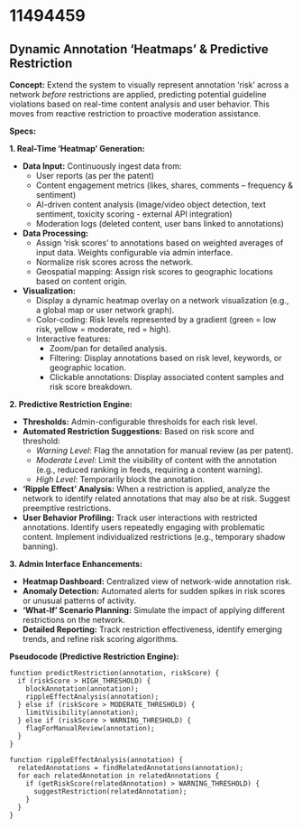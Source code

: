 # 11494459

## Dynamic Annotation ‘Heatmaps’ & Predictive Restriction

**Concept:** Extend the system to visually represent annotation ‘risk’ across a network *before* restrictions are applied, predicting potential guideline violations based on real-time content analysis and user behavior. This moves from reactive restriction to proactive moderation assistance.

**Specs:**

**1. Real-Time ‘Heatmap’ Generation:**

*   **Data Input:** Continuously ingest data from:
    *   User reports (as per the patent)
    *   Content engagement metrics (likes, shares, comments – frequency & sentiment)
    *   AI-driven content analysis (image/video object detection, text sentiment, toxicity scoring - external API integration)
    *   Moderation logs (deleted content, user bans linked to annotations)
*   **Data Processing:**
    *   Assign ‘risk scores’ to annotations based on weighted averages of input data. Weights configurable via admin interface.
    *   Normalize risk scores across the network.
    *   Geospatial mapping: Assign risk scores to geographic locations based on content origin.
*   **Visualization:**
    *   Display a dynamic heatmap overlay on a network visualization (e.g., a global map or user network graph).
    *   Color-coding: Risk levels represented by a gradient (green = low risk, yellow = moderate, red = high).
    *   Interactive features:
        *   Zoom/pan for detailed analysis.
        *   Filtering: Display annotations based on risk level, keywords, or geographic location.
        *   Clickable annotations: Display associated content samples and risk score breakdown.

**2. Predictive Restriction Engine:**

*   **Thresholds:** Admin-configurable thresholds for each risk level.
*   **Automated Restriction Suggestions:** Based on risk score and threshold:
    *   *Warning Level*: Flag the annotation for manual review (as per patent).
    *   *Moderate Level*:  Limit the visibility of content with the annotation (e.g., reduced ranking in feeds, requiring a content warning).
    *   *High Level*: Temporarily block the annotation.
*   **‘Ripple Effect’ Analysis:** When a restriction is applied, analyze the network to identify related annotations that may also be at risk. Suggest preemptive restrictions.
*   **User Behavior Profiling:** Track user interactions with restricted annotations.  Identify users repeatedly engaging with problematic content.  Implement individualized restrictions (e.g., temporary shadow banning).

**3. Admin Interface Enhancements:**

*   **Heatmap Dashboard:** Centralized view of network-wide annotation risk.
*   **Anomaly Detection:** Automated alerts for sudden spikes in risk scores or unusual patterns of activity.
*   **‘What-If’ Scenario Planning:**  Simulate the impact of applying different restrictions on the network.
*   **Detailed Reporting:** Track restriction effectiveness, identify emerging trends, and refine risk scoring algorithms.

**Pseudocode (Predictive Restriction Engine):**

```
function predictRestriction(annotation, riskScore) {
  if (riskScore > HIGH_THRESHOLD) {
    blockAnnotation(annotation);
    rippleEffectAnalysis(annotation);
  } else if (riskScore > MODERATE_THRESHOLD) {
    limitVisibility(annotation);
  } else if (riskScore > WARNING_THRESHOLD) {
    flagForManualReview(annotation);
  }
}

function rippleEffectAnalysis(annotation) {
  relatedAnnotations = findRelatedAnnotations(annotation);
  for each relatedAnnotation in relatedAnnotations {
    if (getRiskScore(relatedAnnotation) > WARNING_THRESHOLD) {
      suggestRestriction(relatedAnnotation);
    }
  }
}
```